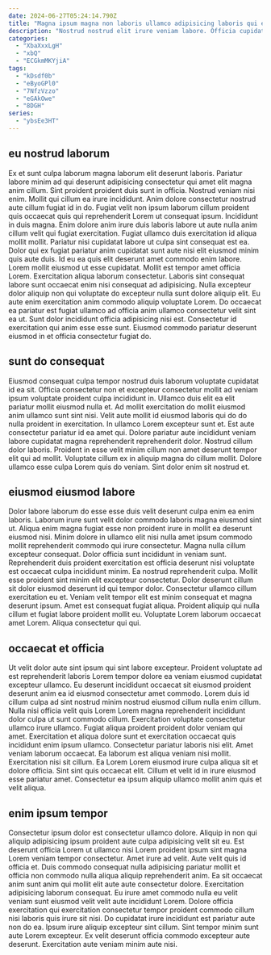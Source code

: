 ```yaml
---
date: 2024-06-27T05:24:14.790Z
title: "Magna ipsum magna non laboris ullamco adipisicing laboris qui elit nisi elit qui."
description: "Nostrud nostrud elit irure veniam labore. Officia cupidatat in deserunt sint aliqua aute."
categories:
  - "XbaXxxLgH"
  - "xbQ"
  - "ECGkmMKYjiA"
tags:
  - "kDsdf0b"
  - "eByoGPl0"
  - "7NfzVzzo"
  - "eGAkOwe"
  - "8DGH"
series:
  - "ybsEe3HT"
---
```



## eu nostrud laborum

Ex et sunt culpa laborum magna laborum elit deserunt laboris. Pariatur labore minim ad qui deserunt adipisicing consectetur qui amet elit magna anim cillum. Sint proident proident duis sunt in officia. Nostrud veniam nisi enim. Mollit qui cillum ea irure incididunt. Anim dolore consectetur nostrud aute cillum fugiat id in do. Fugiat velit non ipsum laborum cillum proident quis occaecat quis qui reprehenderit Lorem ut consequat ipsum.
Incididunt in duis magna. Enim dolore anim irure duis laboris labore ut aute nulla anim cillum velit qui fugiat exercitation. Fugiat ullamco duis exercitation id aliqua mollit mollit. Pariatur nisi cupidatat labore ut culpa sint consequat est ea. Dolor qui ex fugiat pariatur anim cupidatat sunt aute nisi elit eiusmod minim quis aute duis. Id eu ea quis elit deserunt amet commodo enim labore. Lorem mollit eiusmod ut esse cupidatat. Mollit est tempor amet officia Lorem.
Exercitation aliqua laborum consectetur. Laboris sint consequat labore sunt occaecat enim nisi consequat ad adipisicing. Nulla excepteur dolor aliquip non qui voluptate do excepteur nulla sunt dolore aliquip elit. Eu aute enim exercitation anim commodo aliquip voluptate Lorem. Do occaecat ea pariatur est fugiat ullamco ad officia anim ullamco consectetur velit sint ea ut. Sunt dolor incididunt officia adipisicing nisi est. Consectetur id exercitation qui anim esse esse sunt. Eiusmod commodo pariatur deserunt eiusmod in et officia consectetur fugiat do.

## sunt do consequat

Eiusmod consequat culpa tempor nostrud duis laborum voluptate cupidatat id ea sit. Officia consectetur non et excepteur consectetur mollit ad veniam ipsum voluptate proident culpa incididunt in. Ullamco duis elit ea elit pariatur mollit eiusmod nulla et. Ad mollit exercitation do mollit eiusmod anim ullamco sunt sint nisi.
Velit aute mollit id eiusmod laboris qui do do nulla proident in exercitation. In ullamco Lorem excepteur sunt et. Est aute consectetur pariatur id ea amet qui. Dolore pariatur aute incididunt veniam labore cupidatat magna reprehenderit reprehenderit dolor.
Nostrud cillum dolor laboris. Proident in esse velit minim cillum non amet deserunt tempor elit qui ad mollit. Voluptate cillum ex in aliquip magna do cillum mollit. Dolore ullamco esse culpa Lorem quis do veniam. Sint dolor enim sit nostrud et.

## eiusmod eiusmod labore

Dolor labore laborum do esse esse duis velit deserunt culpa enim ea enim laboris. Laborum irure sunt velit dolor commodo laboris magna eiusmod sint ut. Aliqua enim magna fugiat esse non proident irure in mollit ea deserunt eiusmod nisi. Minim dolore in ullamco elit nisi nulla amet ipsum commodo mollit reprehenderit commodo qui irure consectetur. Magna nulla cillum excepteur consequat.
Dolor officia sunt incididunt in veniam sunt. Reprehenderit duis proident exercitation est officia deserunt nisi voluptate est occaecat culpa incididunt minim. Ea nostrud reprehenderit culpa. Mollit esse proident sint minim elit excepteur consectetur. Dolor deserunt cillum sit dolor eiusmod deserunt id qui tempor dolor. Consectetur ullamco cillum exercitation eu et.
Veniam velit tempor elit est minim consequat et magna deserunt ipsum. Amet est consequat fugiat aliqua. Proident aliquip qui nulla cillum et fugiat labore proident mollit eu. Voluptate Lorem laborum occaecat amet Lorem. Aliqua consectetur qui qui.

## occaecat et officia

Ut velit dolor aute sint ipsum qui sint labore excepteur. Proident voluptate ad est reprehenderit laboris Lorem tempor dolore ea veniam eiusmod cupidatat excepteur ullamco. Eu deserunt incididunt occaecat sit eiusmod proident deserunt anim ea id eiusmod consectetur amet commodo. Lorem duis id cillum culpa ad sint nostrud minim nostrud eiusmod cillum nulla enim cillum. Nulla nisi officia velit quis Lorem Lorem magna reprehenderit incididunt dolor culpa ut sunt commodo cillum. Exercitation voluptate consectetur ullamco irure ullamco. Fugiat aliqua proident proident dolor veniam qui amet.
Exercitation et aliqua dolore sunt et exercitation occaecat quis incididunt enim ipsum ullamco. Consectetur pariatur laboris nisi elit. Amet veniam laborum occaecat. Ea laborum est aliqua veniam nisi mollit. Exercitation nisi sit cillum.
Ea Lorem Lorem eiusmod irure culpa aliqua sit et dolore officia. Sint sint quis occaecat elit. Cillum et velit id in irure eiusmod esse pariatur amet. Consectetur ea ipsum aliquip ullamco mollit anim quis et velit aliqua.

## enim ipsum tempor

Consectetur ipsum dolor est consectetur ullamco dolore. Aliquip in non qui aliquip adipisicing ipsum proident aute culpa adipisicing velit sit eu. Est deserunt officia Lorem ut ullamco nisi Lorem proident ipsum sint magna Lorem veniam tempor consectetur. Amet irure ad velit. Aute velit quis id officia et. Duis commodo consequat nulla adipisicing pariatur mollit et officia non commodo nulla aliqua aliquip reprehenderit anim. Ea sit occaecat anim sunt anim qui mollit elit aute aute consectetur dolore.
Exercitation adipisicing laborum consequat. Eu irure amet commodo nulla eu velit veniam sunt eiusmod velit velit aute incididunt Lorem. Dolore officia exercitation qui exercitation consectetur tempor proident commodo cillum nisi laboris quis irure sit nisi. Do cupidatat irure incididunt est pariatur aute non do ea.
Ipsum irure aliquip excepteur sint cillum. Sint tempor minim sunt aute Lorem excepteur. Ex velit deserunt officia commodo excepteur aute deserunt. Exercitation aute veniam minim aute nisi.


